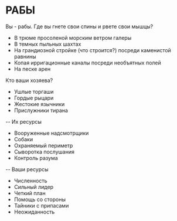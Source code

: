 # РАБЫ

Вы - рабы. Где вы гнете свои спины и рвете свои мышцы?

- В трюме просоленой морским ветром галеры
- В темных пыльных шахтах
- На грандиозной стройке (что строится?) посреди каменистой равнины
- Копая ирригационные каналы посреди необъятных полей
- На песке арен

Кто ваши хозяева?

- Ушлые торгаши
- Гордые рыцари
- Жестокие язычники
- Прислужники тирана

-- Их ресурсы

- Вооруженные надсмотрщики
- Собаки
- Охраняемый периметр
- Сыворотка послушания
- Контроль разума

-- Ваши ресурсы

- Численность
- Сильный лидер
- Четкий план
- Помощь со стороны
- Тайники с припасами
- Неожиданность